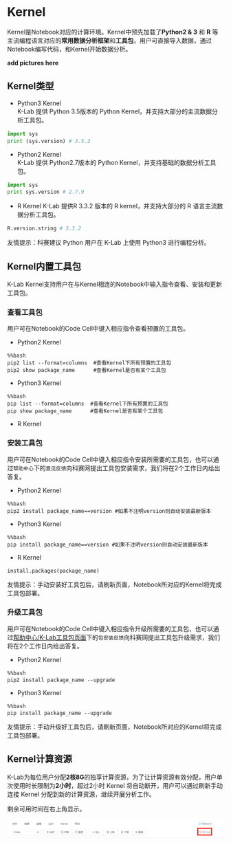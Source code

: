 # Kernel
Kernel是Notebook对应的计算环境。Kernel中预先加载了**Python2 & 3** 和 **R** 等主流编程语言对应的**常用数据分析框架**和**工具包**，用户可直接导入数据，通过Notebook编写代码，和Kernel开始数据分析。

**add pictures here**
## Kernel类型
* Python3 Kernel   
K-Lab 提供 Python 3.5版本的 Python Kernel，并支持大部分的主流数据分析工具包。    
```Python
import sys
print (sys.version) # 3.5.2
```
* Python2 Kernel   
K-Lab 提供 Python2.7版本的 Python Kernel，并支持基础的数据分析工具包。    
```python
import sys
print sys.version # 2.7.9
```
* R Kernel 
K-Lab 提供R 3.3.2 版本的 R kernel，并支持大部分的 R 语言主流数据分析工具包。
```R
R.version.string # 3.3.2
```

友情提示：科赛建议 Python 用户在 K-Lab 上使用 Python3 进行编程分析。

## Kernel内置工具包
K-Lab Kernel支持用户在与Kernel相连的Notebook中输入指令查看、安装和更新工具包。 
### 查看工具包
用户可在Notebook的Code Cell中键入相应指令查看预置的工具包。
* Python2 Kernel    
```
%%bash
pip2 list --format=columns  #查看Kernel下所有预置的工具包
pip2 show package_name      #查看Kernel是否有某个工具包
```
* Python3 Kernel
```
%%bash
pip list --format=columns  #查看Kernel下所有预置的工具包
pip show package_name      #查看Kernel是否有某个工具包
```
* R Kernel

### 安装工具包
用户可在Notebook的Code Cell中键入相应指令安装所需要的工具包，也可以通过`帮助中心`下的`意见反馈`向科赛网提出工具包安装需求，我们将在2个工作日内给出答复。
* Python2 Kernel
```
%%bash
pip2 install package_name==version #如果不注明version则自动安装最新版本
```
* Python3 Kernel
```
%%bash
pip install package_name==version #如果不注明version则自动安装最新版本
```
* R Kernel
```
install.packages(package_name)
```

友情提示：手动安装好工具包后，请刷新页面，Notebook所对应的Kernel将完成工具包部署。

### 升级工具包
用户可在Notebook的Code Cell中键入相应指令升级所需要的工具包，也可以通过[帮助中心/K-Lab工具包页面](https://www.kesci.com/apps/home/workspace/help)下的`包安装反馈`向科赛网提出工具包升级需求，我们将在2个工作日内给出答复。
* Python2 Kernel
```
%%bash
pip2 install package_name --upgrade
```
* Python3 Kernel
```
%%bash
pip install package_name --upgrade
```
友情提示：手动升级好工具包后，请刷新页面，Notebook所对应的Kernel将完成工具包部署。

## Kernel计算资源
K-Lab为每位用户分配**2核8G**的独享计算资源，为了让计算资源有效分配，用户单次使用时长限制为**2小时**，超过2小时 Kernel 将自动断开，用户可以通过刷新手动连接 Kernel 分配到新的计算资源，继续开展分析工作。

剩余可用时间在右上角显示。

![image description](image/kernel-time.png)